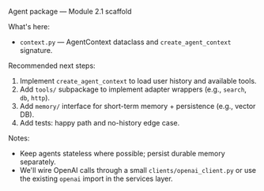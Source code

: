 Agent package — Module 2.1 scaffold

What's here:

- `context.py` — AgentContext dataclass and `create_agent_context` signature.

Recommended next steps:

1. Implement `create_agent_context` to load user history and available tools.
2. Add `tools/` subpackage to implement adapter wrappers (e.g., `search`, `db`, `http`).
3. Add `memory/` interface for short-term memory + persistence (e.g., vector DB).
4. Add tests: happy path and no-history edge case.

Notes:

- Keep agents stateless where possible; persist durable memory separately.
- We'll wire OpenAI calls through a small `clients/openai_client.py` or use the
  existing `openai` import in the services layer.
